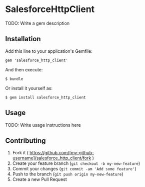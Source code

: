 # SalesforceHttpClient

TODO: Write a gem description

## Installation

Add this line to your application's Gemfile:

    gem 'salesforce_http_client'

And then execute:

    $ bundle

Or install it yourself as:

    $ gem install salesforce_http_client

## Usage

TODO: Write usage instructions here

## Contributing

1. Fork it ( https://github.com/[my-github-username]/salesforce_http_client/fork )
2. Create your feature branch (`git checkout -b my-new-feature`)
3. Commit your changes (`git commit -am 'Add some feature'`)
4. Push to the branch (`git push origin my-new-feature`)
5. Create a new Pull Request
